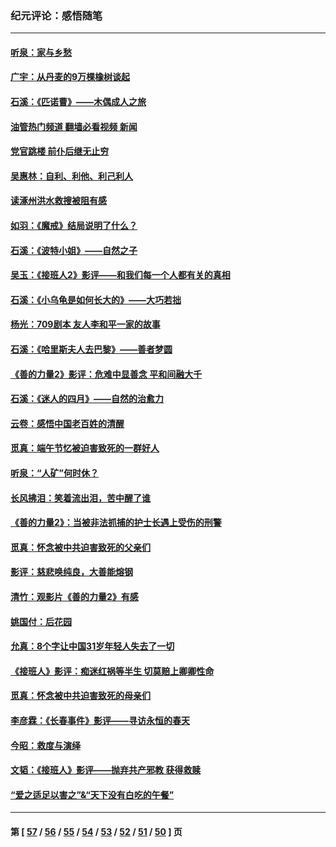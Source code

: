 ### 纪元评论：感悟随笔
---
#### [听泉：家与乡愁](../../pages/nsc1035/n14068482.md?09220330) 
#### [广宇：从丹麦的9万棵橡树谈起](../../pages/nsc1035/n14061428.md?09220330) 
#### [石溪：《匹诺曹》——木偶成人之旅](../../pages/nsc1035/n14061424.md?09220330) 
#### [油管热门频道 翻墙必看视频 新闻](ok?09220330)
#### [党官跳楼 前仆后继无止穷](../../pages/nsc1035/n14058175.md?09220330) 
#### [吴惠林：自利、利他、利己利人](../../pages/nsc1035/n14052459.md?09220330) 
#### [读涿州洪水救搜被阻有感](../../pages/nsc1035/n14049641.md?09220330) 
#### [如羽：《魔戒》结局说明了什么？](../../pages/nsc1035/n14048860.md?09220330) 
#### [石溪：《波特小姐》——自然之子](../../pages/nsc1035/n14048291.md?09220330) 
#### [吴玉：《接班人2》影评——和我们每一个人都有关的真相](../../pages/nsc1035/n14041114.md?09220330) 
#### [石溪：《小乌龟是如何长大的》——大巧若拙](../../pages/nsc1035/n14037479.md?09220330) 
#### [杨光：709剧本 友人李和平一家的故事](../../pages/nsc1035/n14032047.md?09220330) 
#### [石溪：《哈里斯夫人去巴黎》——善者梦圆](../../pages/nsc1035/n14031778.md?09220330) 
#### [《善的力量2》影评：危难中显善念 平和间融大千](../../pages/nsc1035/n14028390.md?09220330) 
#### [石溪：《迷人的四月》——自然的治愈力](../../pages/nsc1035/n14027049.md?09220330) 
#### [云卷：感悟中国老百姓的清醒](../../pages/nsc1035/n14025152.md?09220330) 
#### [觅真：端午节忆被迫害致死的一群好人](../../pages/nsc1035/n14020985.md?09220330) 
#### [听泉：“人矿”何时休？](../../pages/nsc1035/n14016609.md?09220330) 
#### [长风拂泪：笑着流出泪，苦中醒了谁](../../pages/nsc1035/n14016469.md?09220330) 
#### [《善的力量2》：当被非法抓捕的护士长遇上受伤的刑警](../../pages/nsc1035/n14015561.md?09220330) 
#### [觅真：怀念被中共迫害致死的父亲们](../../pages/nsc1035/n14014258.md?09220330) 
#### [影评：慈悲唤纯良，大善能熔钢](../../pages/nsc1035/n14010867.md?09220330) 
#### [清竹：观影片《善的力量2》有感](../../pages/nsc1035/n14010015.md?09220330) 
#### [姚国付：后花园](../../pages/nsc1035/n14005301.md?09220330) 
#### [允真：8个字让中国31岁年轻人失去了一切](../../pages/nsc1035/n13999093.md?09220330) 
#### [《接班人》影评：痴迷红祸等半生 切莫赔上卿卿性命](../../pages/nsc1035/n13998676.md?09220330) 
#### [觅真：怀念被中共迫害致死的母亲们](../../pages/nsc1035/n13997271.md?09220330) 
#### [李彦霖：《长春事件》影评——寻访永恒的春天](../../pages/nsc1035/n13995112.md?09220330) 
#### [今昭：救度与演绎](../../pages/nsc1035/n13992670.md?09220330) 
#### [文韬：《接班人》影评——抛弃共产邪教 获得救赎](../../pages/nsc1035/n13990160.md?09220330) 
#### [“爱之适足以害之”&“天下没有白吃的午餐”](../../pages/nsc1035/n13988391.md?09220330) 

---
#### 第 [ [57](./57.md?09220330) / [56](./56.md?09220330) / [55](./55.md?09220330) / [54](./54.md?09220330) / [53](./53.md?09220330) / [52](./52.md?09220330) / [51](./51.md?09220330) / [50](./50.md?09220330) ] 页
